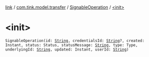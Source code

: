 [link](../../index.md) / [com.tink.model.transfer](../index.md) / [SignableOperation](index.md) / [&lt;init&gt;](./-init-.md)

# &lt;init&gt;

`SignableOperation(id: `[`String`](https://kotlinlang.org/api/latest/jvm/stdlib/kotlin/-string/index.html)`, credentialsId: `[`String`](https://kotlinlang.org/api/latest/jvm/stdlib/kotlin/-string/index.html)`?, created: Instant, status: Status, statusMessage: `[`String`](https://kotlinlang.org/api/latest/jvm/stdlib/kotlin/-string/index.html)`, type: Type, underlyingId: `[`String`](https://kotlinlang.org/api/latest/jvm/stdlib/kotlin/-string/index.html)`, updated: Instant, userId: `[`String`](https://kotlinlang.org/api/latest/jvm/stdlib/kotlin/-string/index.html)`)`